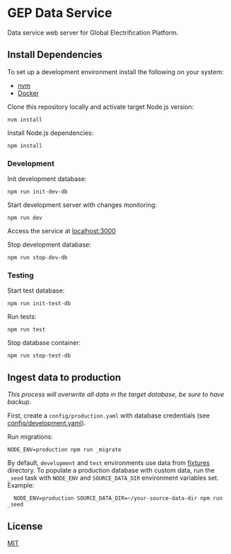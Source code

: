 # GEP Data Service

Data service web server for Global Electrification Platform.

## Install Dependencies

To set up a development environment install the following on your system:

- [nvm](https://github.com/creationix/nvm)
- [Docker](https://www.docker.com/)

Clone this repository locally and activate target Node.js version:

```
nvm install
```

Install Node.js dependencies:

```
npm install
```

### Development

Init development database:

    npm run init-dev-db

Start development server with changes monitoring:

    npm run dev

Access the service at [localhost:3000](http://localhost:3000)

Stop development database:

    npm run stop-dev-db

### Testing

Start test database:

    npm run init-test-db

Run tests:

    npm run test

Stop database container:

    npm run stop-test-db

## Ingest data to production

*This process will overwrite all data in the target database, be sure to have backup.*

First, create a `config/production.yaml` with database credentials (see [config/development.yaml](config/development.yaml)).

Run migrations:

    NODE_ENV=production npm run _migrate

By default, `development` and `test` environments use data from [fixtures](fixtures) directory. To populate a production database with custom data, run the `_seed` task with `NODE_ENV` and `SOURCE_DATA_DIR` environment variables set. Example:

```
  NODE_ENV=production SOURCE_DATA_DIR=~/your-source-data-dir npm run _seed
```

## License

[MIT](LICENSE)
